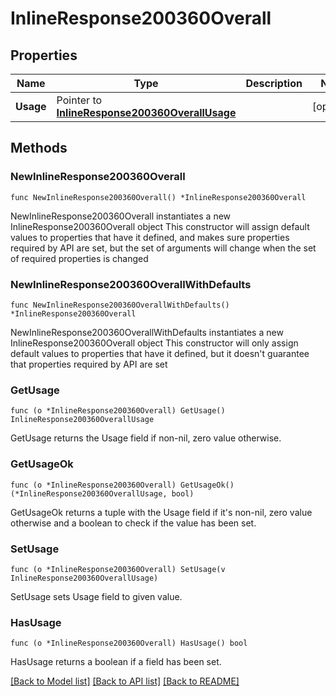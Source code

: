 # InlineResponse200360Overall

## Properties

Name | Type | Description | Notes
------------ | ------------- | ------------- | -------------
**Usage** | Pointer to [**InlineResponse200360OverallUsage**](InlineResponse200360OverallUsage.md) |  | [optional] 

## Methods

### NewInlineResponse200360Overall

`func NewInlineResponse200360Overall() *InlineResponse200360Overall`

NewInlineResponse200360Overall instantiates a new InlineResponse200360Overall object
This constructor will assign default values to properties that have it defined,
and makes sure properties required by API are set, but the set of arguments
will change when the set of required properties is changed

### NewInlineResponse200360OverallWithDefaults

`func NewInlineResponse200360OverallWithDefaults() *InlineResponse200360Overall`

NewInlineResponse200360OverallWithDefaults instantiates a new InlineResponse200360Overall object
This constructor will only assign default values to properties that have it defined,
but it doesn't guarantee that properties required by API are set

### GetUsage

`func (o *InlineResponse200360Overall) GetUsage() InlineResponse200360OverallUsage`

GetUsage returns the Usage field if non-nil, zero value otherwise.

### GetUsageOk

`func (o *InlineResponse200360Overall) GetUsageOk() (*InlineResponse200360OverallUsage, bool)`

GetUsageOk returns a tuple with the Usage field if it's non-nil, zero value otherwise
and a boolean to check if the value has been set.

### SetUsage

`func (o *InlineResponse200360Overall) SetUsage(v InlineResponse200360OverallUsage)`

SetUsage sets Usage field to given value.

### HasUsage

`func (o *InlineResponse200360Overall) HasUsage() bool`

HasUsage returns a boolean if a field has been set.


[[Back to Model list]](../README.md#documentation-for-models) [[Back to API list]](../README.md#documentation-for-api-endpoints) [[Back to README]](../README.md)


